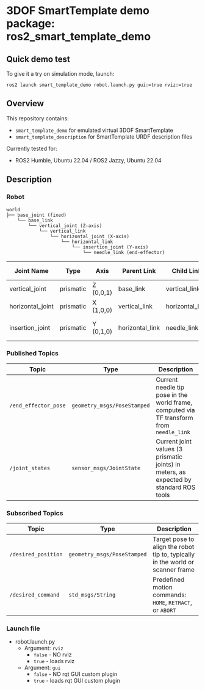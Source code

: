 # 3DOF SmartTemplate demo package: ros2_smart_template_demo

## Quick demo test
To give it a try on simulation mode, launch:
```
ros2 launch smart_template_demo robot.launch.py gui:=true rviz:=true
```

## Overview
This repository contains:
- `smart_template_demo` for emulated virtual 3DOF SmartTemplate
- `smart_template_description` for SmartTemplate URDF description files

Currently tested for:
- ROS2 Humble, Ubuntu 22.04 / ROS2 Jazzy, Ubuntu 22.04

## Description
### Robot 
```
world
├── base_joint (fixed)
    └── base_link
        └── vertical_joint (Z-axis)
            └── vertical_link
                └── horizontal_joint (X-axis)
                    └── horizontal_link
                        └── insertion_joint (Y-axis)
                            └── needle_link (end-effector)
```

| Joint Name     | Type       | Axis       | Parent Link   | Child Link    | Range (m)    |
|----------------|------------|------------|---------------|--------------|-------------|
| vertical_joint | prismatic | Z (0,0,1)  | base_link     | vertical_link | ±0.025      |
| horizontal_joint | prismatic | X (1,0,0)  | vertical_link | horizontal_link | ±0.03       |
| insertion_joint | prismatic | Y (0,1,0)  | horizontal_link | needle_link   | 0.000 → 0.115 |

### Published Topics

| Topic             | Type                       | Description                                                                         |
|-------------------|----------------------------|-------------------------------------------------------------------------------------|
| `/end_effector_pose` | `geometry_msgs/PoseStamped` | Current needle tip pose in the world frame, computed via TF transform from `needle_link` |
| `/joint_states`   | `sensor_msgs/JointState`   | Current joint values (3 prismatic joints) in meters, as expected by standard ROS tools |

### Subscribed Topics

| Topic             | Type                       | Description                                                                          |
|-------------------|----------------------------|--------------------------------------------------------------------------------------|
| `/desired_position` | `geometry_msgs/PoseStamped` | Target pose to align the robot tip to, typically in the world or scanner frame         |
| `/desired_command` | `std_msgs/String`          | Predefined motion commands: `HOME`, `RETRACT`, or `ABORT`                             |

### Launch file
- robot.launch.py
  * Argument: `rviz`
    * `false` - NO rviz
    * `true` - loads rviz
  * Argument: `gui`
    * `false` - NO rqt GUI custom plugin
    * `true` - loads rqt GUI custom plugin
